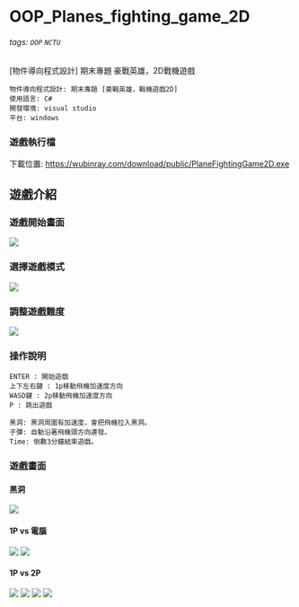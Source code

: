 # OOP_Planes_fighting_game_2D
###### tags: `OOP` `NCTU`
 [物件導向程式設計] 期末專題 豪戰英雄，2D戰機遊戲
```
物件導向程式設計: 期末專題 [豪戰英雄，戰機遊戲2D]
使用語言: C#
開發環境: visual studio
平台: windows
```
### 遊戲執行檔
下載位置: https://wubinray.com/download/public/PlaneFightingGame2D.exe

## 遊戲介紹
### 遊戲開始畫面
![](https://i.imgur.com/NQAmibl.jpg)
### 選擇遊戲模式
![](https://i.imgur.com/znhj3Pe.jpg)
### 調整遊戲難度
![](https://i.imgur.com/a8kpJOp.jpg)
### 操作說明
```
ENTER : 開始遊戲
上下左右鍵 : 1p移動飛機加速度方向
WASD鍵 : 2p移動飛機加速度方向
P : 跳出遊戲

黑洞: 黑洞周圍有加速度，會把飛機拉入黑洞。
子彈: 自動沿著飛機頭方向連發。
Time: 倒數3分鐘結束遊戲。
```
### 遊戲畫面
#### 黑洞
![](https://i.imgur.com/LfInFay.png)
#### 1P vs 電腦
![](https://i.imgur.com/779D0Lp.png)
![](https://i.imgur.com/QF91KQl.png)
#### 1P vs 2P
![](https://i.imgur.com/XH8xgga.png)
![](https://i.imgur.com/5ZjJOVN.png)
![](https://i.imgur.com/5sTO9Lc.png)
![](https://i.imgur.com/nzmc60F.png)



